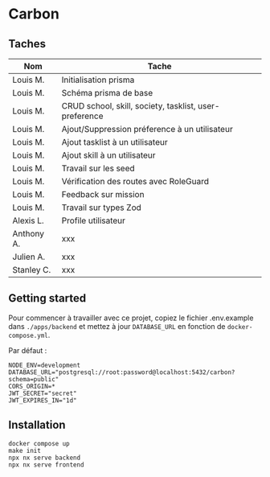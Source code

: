 # Carbon

## Taches

| Nom | Tache |
|-----|-------|
| Louis M.  | Initialisation prisma |
| Louis M.  | Schéma prisma de base |
| Louis M.  | CRUD school, skill, society, tasklist, user-preference |
| Louis M.  | Ajout/Suppression préference à un utilisateur |
| Louis M.  | Ajout tasklist à un utilisateur |
| Louis M.  | Ajout skill à un utilisateur |
| Louis M.  | Travail sur les seed |
| Louis M.  | Vérification des routes avec RoleGuard |
| Louis M.  | Feedback sur mission |
| Louis M. | Travail sur types Zod |
| Alexis L. | Profile utilisateur |
| Anthony A. | xxx |
| Julien A. | xxx |
| Stanley C. | xxx |


## Getting started

Pour commencer à travailler avec ce projet, copiez le fichier .env.example dans `./apps/backend` et mettez à jour `DATABASE_URL` en fonction de `docker-compose.yml`.

Par défaut :

```
NODE_ENV=development
DATABASE_URL="postgresql://root:password@localhost:5432/carbon?schema=public"
CORS_ORIGIN=*
JWT_SECRET="secret"
JWT_EXPIRES_IN="1d"
```

## Installation

```
docker compose up
make init
npx nx serve backend
npx nx serve frontend
```